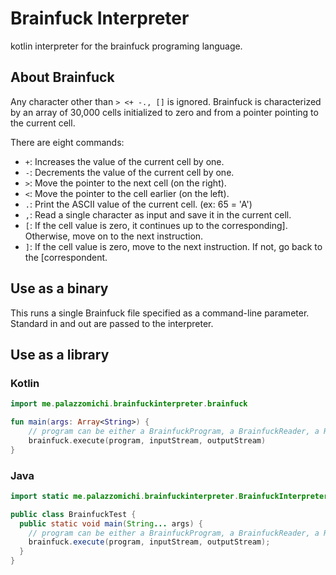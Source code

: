 # Brainfuck Interpreter
kotlin interpreter for the brainfuck programing language.

## About Brainfuck
Any character other than `> <+ -., []` is ignored.
Brainfuck is characterized by an array of 30,000 cells initialized to zero
and from a pointer pointing to the current cell.

There are eight commands:
- `+`: Increases the value of the current cell by one.
- `-`: Decrements the value of the current cell by one.
- `>`: Move the pointer to the next cell (on the right).
- `<`: Move the pointer to the cell earlier (on the left).
- `.`: Print the ASCII value of the current cell. (ex: 65 = 'A')
- `,`: Read a single character as input and save it in the current cell.
- `[`: If the cell value is zero, it continues up to the corresponding]. Otherwise, move on to the next instruction.
- `]`: If the cell value is zero, move to the next instruction. If not, go back to the [correspondent.

## Use as a binary
This runs a single Brainfuck file specified as a command-line parameter. Standard in and out are passed to the interpreter.

## Use as a library
### Kotlin
```kotlin
import me.palazzomichi.brainfuckinterpreter.brainfuck

fun main(args: Array<String>) {
    // program can be either a BrainfuckProgram, a BrainfuckReader, a Reader or a String.
    brainfuck.execute(program, inputStream, outputStream)
}
```
### Java
```java
import static me.palazzomichi.brainfuckinterpreter.BrainfuckInterpreter.brainfuck;

public class BrainfuckTest {
  public static void main(String... args) {
    // program can be either a BrainfuckProgram, a BrainfuckReader, a Reader or a String.
    brainfuck.execute(program, inputStream, outputStream);
  }
}
```
